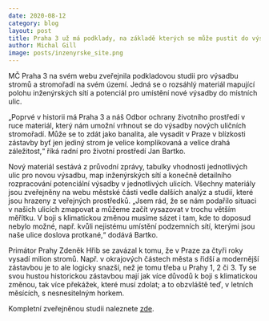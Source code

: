 ```yaml
---
date: 2020-08-12
category: blog
layout: post
title: Praha 3 už má podklady, na základě kterých se může pustit do výsadby stromů!
author: Michal Gill
image: posts/inzenyrske_site.png
---
```


MČ Praha 3 na svém webu zveřejnila podkladovou studii pro výsadbu stromů a stromořadí na svém území. Jedná se o rozsáhlý materiál mapující polohu inženýrských sítí a potenciál pro umístění nové výsadby do místních ulic.

„Poprvé v historii má Praha 3 a náš Odbor ochrany životního prostředí v ruce materiál, který nám umožní vrhnout se do výsadby nových uličních stromořadí. Může se to zdát jako banalita, ale vysadit v Praze v blízkosti zástavby byť jen jediný strom je velice komplikovaná a velice drahá záležitost,“ říká radní pro životní prostředí Jan Bartko.

Nový materiál sestává z průvodní zprávy, tabulky vhodnosti jednotlivých ulic pro novou výsadbu, map inženýrských sítí a konečně detailního rozpracování potenciální výsadby v jednotlivých ulicích. Všechny materiály jsou zveřejněny na webu městské části vedle dalších analýz a studií, které jsou hrazeny z veřejných prostředků. „Jsem rád, že se nám podařilo situaci v našich ulicích zmapovat a můžeme začít vysazovat v trochu větším měřítku. V boji s klimatickou změnou musíme sázet i tam, kde to doposud nebylo možné, např. kvůli nejistému umístění podzemních sítí, kterými jsou naše ulice doslova protkané,“ dodává Bartko.

Primátor Prahy Zdeněk Hřib se zavázal k tomu, že v Praze za čtyři roky vysadí milion stromů. Např. v okrajových částech města s řidší a modernější zástavbou je to ale logicky snazší, než je tomu třeba u Prahy 1, 2 či 3. Ty se svou hustou historickou zástavbou mají jak více důvodů k boji s klimatickou změnou, tak více překážek, které musí zdolat; a to obzvláště teď, v letních měsících, s nesnesitelným horkem.

Kompletní zveřejněnou studii naleznete [zde](https://www.praha3.cz/samosprava/otevrena-data/studie-a-analyzy-zadane-mestskou-casti-praha-3/podkladova-studie-pro-vysadbu-stromu-ve-stromoradi-na-uzemi-mc-praha-3-n909435.htm).


